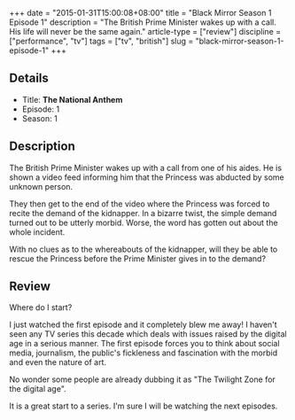 +++
date = "2015-01-31T15:00:08+08:00"
title = "Black Mirror Season 1 Episode 1"
description = "The British Prime Minister wakes up with a call. His life will never be the same again."
article-type = ["review"]
discipline = ["performance", "tv"]
tags = ["tv", "british"]
slug = "black-mirror-season-1-episode-1"
+++

## Details

+ Title: **The National Anthem**
+ Episode: 1
+ Season: 1

## Description

The British Prime Minister wakes up with a call from one of his aides. He is shown a video feed informing him that the Princess was abducted by some unknown person.

They then get to the end of the video where the Princess was forced to recite the demand of the kidnapper. In a bizarre twist, the simple demand turned out to be utterly morbid. Worse, the word has gotten out about the whole incident.

With no clues as to the whereabouts of the kidnapper, will they be able to rescue the Princess before the Prime Minister gives in to the demand?

## Review

Where do I start?

I just watched the first episode and it completely blew me away! I haven't seen any TV series this decade which deals with issues raised by the digital age in a serious manner. The first episode forces you to think about social media, journalism, the public's fickleness and fascination with the morbid and even the nature of art.

No wonder some people are already dubbing it as "The Twilight Zone for the digital age".

It is a great start to a series. I'm sure I will be watching the next episodes.
